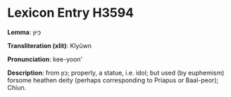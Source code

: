 # Lexicon Entry H3594

**Lemma**: כִּיּוּן

**Transliteration (xlit)**: Kîyûwn

**Pronunciation**: kee-yoon'

**Description**:
from כּוּן; properly, a statue, i.e. idol; but used (by euphemism) forsome heathen deity (perhaps corresponding to Priapus or Baal-peor); Chiun.
